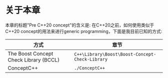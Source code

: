 # 关于本章

本章的标题"Pre C++20 concept"的含义是: 在C++20之前，如何使用类似于C++20 concept的用法来进行generic programming，下面是我目前已知的方式:

| 方式                                   | 章节                                            |
| -------------------------------------- | ----------------------------------------------- |
| The Boost Concept Check Library (BCCL) | `C++\Library\Boost\Boost-Concept-Check-Library` |
| ConceptC++                             | `./ConceptC++`                                  |

